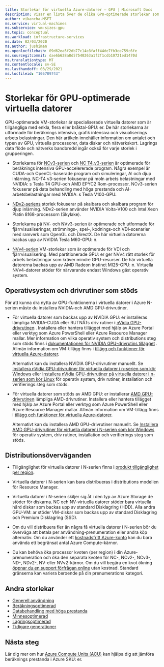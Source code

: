 ```yaml
---
title: Storlekar för virtuella Azure-datorer – GPU | Microsoft Docs
description: Visar en lista över de olika GPU-optimerade storlekar som är tillgängliga för virtuella datorer i Azure. Visar information om antalet virtuella processorer, data diskar och nätverkskort samt lagrings data flöde och nätverks bandbredd för storlekar i den här serien.
author: vikancha-MSFT
ms.service: virtual-machines
ms.subservice: vm-sizes-gpu
ms.topic: conceptual
ms.workload: infrastructure-services
ms.date: 02/03/2020
ms.author: jushiman
ms.openlocfilehash: 09d62ea5f2db77c14e8faff44de7fb3ce759c6fe
ms.sourcegitcommit: dae6b628a8d57540263a1f2f1cdb10721ed1470d
ms.translationtype: MT
ms.contentlocale: sv-SE
ms.lasthandoff: 03/29/2021
ms.locfileid: "105709743"
---
```

# <a name="gpu-optimized-virtual-machine-sizes"></a>Storlekar för GPU-optimerade virtuella datorer

GPU-optimerade VM-storlekar är specialiserade virtuella datorer som är tillgängliga med enkla, flera eller bråktal-GPU: er. De här storlekarna är utformade för beräknings intensiva, grafik intensiva och visualiserings arbets belastningar. Den här artikeln innehåller information om antalet och typen av GPU, virtuella processorer, data diskar och nätverkskort. Lagrings data flöde och nätverks bandbredd ingår också för varje storlek i grupperingen.

- Storlekarna för [NCv3-serien](ncv3-series.md) och [NC T4_v3-serien](nct4-v3-series.md) är optimerade för beräknings intensiva GPU-accelererade program. Några exempel är CUDA-och OpenCL-baserade program och simuleringar, AI och djup inlärning. NC-T4 v3-serien fokuserar på moln arbets belastningar med NVIDIA: s Tesla T4 GPU-och AMD EPYC2 Rom-processor. NCv3-serien fokuserar på data behandling med höga prestanda och AI-arbetsbelastningar med NVIDIA: s Tesla V100-GPU.

- [NDv2-seriens](ndv2-series.md) storlek fokuserar på skalbara och skalbara program för djup inlärning. NDv2-serien använder NVIDIA Volta-V100 och Intel Xeon Platin 8168-processorn (Skylake).

- Storlekarna på [NV-](nv-series.md) och [NVv3-serien](nvv3-series.md) är optimerade och utformade för fjärrvisualiseringar, strömnings-, spel-, kodnings-och VDI-scenarier med ramverk som OpenGL och DirectX. De här virtuella datorerna backas upp av NVIDIA Tesla M60-GPU: n.

- [NVv4-serien](nvv4-series.md) VM-storlekar som är optimerade för VDI och fjärrvisualisering. Med partitionerade GPU: er ger NVv4 rätt storlek för arbets belastningar som kräver mindre GPU-resurser. De här virtuella datorerna backas upp av AMD Radeon Instinct MI25-GPU: n. Virtuella NVv4-datorer stöder för närvarande endast Windows gäst operativ system.

## <a name="supported-operating-systems-and-drivers"></a>Operativsystem och drivrutiner som stöds

För att kunna dra nytta av GPU-funktionerna i virtuella datorer i Azure N-serien måste du installera NVIDIA-och AMD GPU-drivrutiner.

- För virtuella datorer som backas upp av NVIDIA GPU: er installeras lämpliga NVIDIA-CUDA eller RUTNÄTs driv rutiner i [nVidia GPU-drivrutinen](./extensions/hpccompute-gpu-windows.md) . Installera eller hantera tillägget med hjälp av Azure Portal eller verktyg som Azure PowerShell eller Azure Resource Manager mallar. Mer information om vilka operativ system och distributions steg som stöds finns i [dokumentationen för NVIDIA GPU-drivrutins tillägget](./extensions/hpccompute-gpu-windows.md) . Allmän information om VM-tillägg finns i [tillägg och funktioner för virtuella Azure-datorer](./extensions/overview.md).

   Alternativt kan du installera NVIDIA GPU-drivrutiner manuellt. Se [Installera nVidia GPU-drivrutiner för virtuella datorer i n-serien som kör Windows](./windows/n-series-driver-setup.md) eller [Installera nVidia GPU-drivrutiner på virtuella datorer i n-serien som kör Linux](./linux/n-series-driver-setup.md) för operativ system, driv rutiner, installation och verifierings steg som stöds.

- För virtuella datorer som stöds av AMD GPU: er installerar [AMD GPU-drivrutinen](./extensions/hpccompute-amd-gpu-windows.md) lämpliga AMD-drivrutiner. Installera eller hantera tillägget med hjälp av Azure Portal eller verktyg som Azure PowerShell eller Azure Resource Manager mallar. Allmän information om VM-tillägg finns i [tillägg och funktioner för virtuella Azure-datorer](./extensions/overview.md).

   Alternativt kan du installera AMD GPU-drivrutiner manuellt. Se [Installera AMD GPU-drivrutiner för virtuella datorer i N-serien som kör Windows](./windows/n-series-amd-driver-setup.md) för operativ system, driv rutiner, installation och verifierings steg som stöds.

## <a name="deployment-considerations"></a>Distributionsöverväganden

- Tillgänglighet för virtuella datorer i N-serien finns i [produkt tillgänglighet per region](https://azure.microsoft.com/regions/services/).

- Virtuella datorer i N-serien kan bara distribueras i distributions modellen för Resource Manager.

- Virtuella datorer i N-serien skiljer sig åt i den typ av Azure Storage de stöder för diskarna. NC och NV-virtuella datorer stöder bara virtuella hård diskar som backas upp av standard Disklagring (HDD). Alla andra GPU-VM: ar stöder VM-diskar som backas upp av standard Disklagring och Premium Disklagring (SSD).

- Om du vill distribuera fler än några få virtuella datorer i N-serien bör du överväga att betala per användning-prenumeration eller andra köp alternativ. Om du använder ett [kostnadsfritt Azure-konto](https://azure.microsoft.com/free/) kan du bara använda ett begränsat antal Azure Compute-kärnor.

- Du kan behöva öka processor kvoten (per region) i din Azure-prenumeration och öka den separata kvoten för NC-, NCv2-, NCv3-, ND-, NDv2-, NV-eller NVv2-kärnor. Om du vill begära en kvot ökning [öppnar du en support förfrågan online](../azure-portal/supportability/how-to-create-azure-support-request.md) utan kostnad. Standard gränserna kan variera beroende på din prenumerations kategori.

## <a name="other-sizes"></a>Andra storlekar

- [Generell användning](sizes-general.md)
- [Beräkningsoptimerad](sizes-compute.md)
- [Databehandling med höga prestanda](sizes-hpc.md)
- [Minnesoptimerad](sizes-memory.md)
- [Lagringsoptimerad](sizes-storage.md)
- [Tidigare generationer](sizes-previous-gen.md)

## <a name="next-steps"></a>Nästa steg

Lär dig mer om hur [Azure Compute Units (ACU)](acu.md) kan hjälpa dig att jämföra beräknings prestanda i Azure SKU: er.
